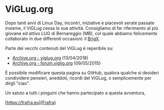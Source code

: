 # ViGLug.org

Dopo tanti anni di Linux Day, incontri, iniziative e piacevoli serate passate insieme, il ViGLug cessa le sue attività.
Consigliamo di far riferimento al più giovane ed attivo LUG di Bernareggio (MB), col quale abbiamo felicemente collaborato in due differenti occasioni: il [BrigX](http://brigx.it/).

Parte dei vecchi contenuti del ViGLug è reperibile su:
 - [Archive.org - viglug.org](https://web.archive.org/web/20180413092015/https://viglug.org/) (13/04/2018)
 - [Archive.org - forum.viglig.org](https://web.archive.org/web/20150509221120/http://forum.viglug.org/) (09/05/2015)

È possibile modificare questa pagina su GitHub, qualora qualche si desideri condividere pensieri, aneddoti, ricordi del ViGLug, o semplicemente per dirgli "ciao".


Un saluto a tutti i pinguini che hanno partecipato a questa avventura,
 
[https://frafra.eu](Frafra)
